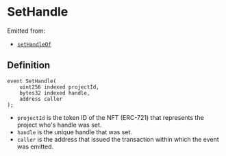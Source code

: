 # SetHandle

Emitted from:

* [`setHandleOf`](../write/sethandleof.md)

## Definition

```solidity
event SetHandle(
    uint256 indexed projectId,
    bytes32 indexed handle,
    address caller
);
```

* `projectId` is the token ID of the NFT (ERC-721) that represents the project who's handle was set.
* `handle` is the unique handle that was set.
* `caller` is the address that issued the transaction within which the event was emitted.

